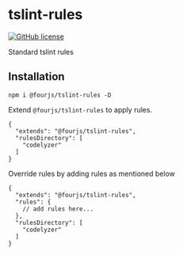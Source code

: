 # tslint-rules
[![GitHub license](https://img.shields.io/github/license/nimjetushar/tslint-rules)](https://github.com/nimjetushar/tslint-rules/blob/master/LICENSE)

Standard tslint rules 

## Installation

` npm i @fourjs/tslint-rules -D `

Extend `@fourjs/tslint-rules` to apply rules.

```
{
  "extends": "@fourjs/tslint-rules",
  "rulesDirectory": [
    "codelyzer"
  ]
}
```

Override rules by adding rules as mentioned below 
```
{
  "extends": "@fourjs/tslint-rules",
  "rules": {
    // add rules here...
  },
  "rulesDirectory": [
    "codelyzer"
  ]
}
```
